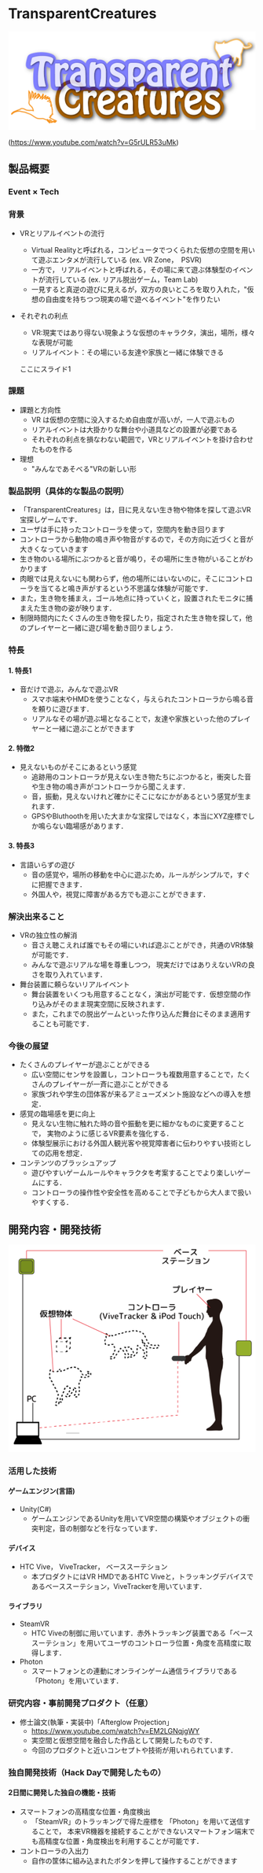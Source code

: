 # TransparentCreatures
![TransparentCreatures](images/logo.png)

(https://www.youtube.com/watch?v=G5rULR53uMk)
## 製品概要
### Event × Tech
### 背景
- VRとリアルイベントの流行
    - Virtual Realityと呼ばれる，コンピュータでつくられた仮想の空間を用いて遊ぶエンタメが流行している (ex. VR Zone，　PSVR)
    - 一方で， リアルイベントと呼ばれる，その場に来て遊ぶ体験型のイベントが流行している (ex. リアル脱出ゲーム，Team Lab)
    - 一見すると真逆の遊びに見えるが，双方の良いところを取り入れた，"仮想の自由度を持ちつつ現実の場で遊べるイベント"を作りたい
- それぞれの利点
    - VR:現実ではあり得ない現象ような仮想のキャラクタ，演出，場所，様々な表現が可能
    - リアルイベント：その場にいる友達や家族と一緒に体験できる

    ここにスライド1

### 課題
- 課題と方向性
    - VR は仮想の空間に没入するため自由度が高いが，一人で遊ぶもの
    - リアルイベントは大掛かりな舞台や小道具などの設置が必要である
    - それぞれの利点を損なわない範囲で，VRとリアルイベントを掛け合わせたものを作る
- 理想
    - "みんなであそべる"VRの新しい形

### 製品説明（具体的な製品の説明）
- 「TransparentCreatures」は，目に見えない生き物や物体を探して遊ぶVR宝探しゲームです．
- ユーザは手に持ったコントローラを使って，空間内を動き回ります
- コントローラから動物の鳴き声や物音がするので，その方向に近づくと音が大きくなっていきます
- 生き物のいる場所にぶつかると音が鳴り，その場所に生き物がいることがわかります
- 肉眼では見えないにも関わらず，他の場所にはいないのに，そこにコントローラを当てると鳴き声がするという不思議な体験が可能です．
- また，生き物を捕まえ，ゴール地点に持っていくと，設置されたモニタに捕まえた生き物の姿が映ります．
- 制限時間内にたくさんの生き物を探したり，指定された生き物を探して，他のプレイヤーと一緒に遊び場を動き回りましょう．
### 特長
#### 1. 特長1
- 音だけで遊ぶ，みんなで遊ぶVR
    - スマホ端末やHMDを使うことなく，与えられたコントローラから鳴る音を頼りに遊びます．
    - リアルなその場が遊ぶ場となることで，友達や家族といった他のプレイヤーと一緒に遊ぶことができます
#### 2. 特徴2
- 見えないものがそこにあるという感覚
    - 追跡用のコントローラが見えない生き物たちにぶつかると，衝突した音や生き物の鳴き声がコントローラから聞こえます．
    - 音，振動，見えないけれど確かにそこになにかがあるという感覚が生まれます．
    - GPSやBluthoothを用いた大まかな宝探しではなく，本当にXYZ座標でしか鳴らない臨場感があります．

#### 3. 特長3
- 言語いらずの遊び
    - 音の感覚や，場所の移動を中心に遊ぶため，ルールがシンプルで，すぐに把握できます．
    - 外国人や，視覚に障害がある方でも遊ぶことができます．
### 解決出来ること
- VRの独立性の解消
    - 音さえ聴こえれば誰でもその場にいれば遊ぶことができ，共通のVR体験が可能です．
    - みんなで遊ぶリアルな場を尊重しつつ， 現実だけではありえないVRの良さを取り入れています．
- 舞台装置に頼らないリアルイベント
    - 舞台装置をいくつも用意することなく，演出が可能です．仮想空間の作り込みがそのまま現実空間に反映されます．
    - また，これまでの脱出ゲームといった作り込んだ舞台にそのまま適用することも可能です．

### 今後の展望
- たくさんのプレイヤーが遊ぶことができる
    - 広い空間にセンサを設置し，コントローラも複数用意することで，たくさんのプレイヤーが一斉に遊ぶことができる
    - 家族づれや学生の団体客が来るアミューズメント施設などへの導入を想定．
- 感覚の臨場感を更に向上
    - 見えない生物に触れた時の音や振動を更に細かなものに変更することで， 実物のように感じるVR要素を強化する．
    - 体験型展示における外国人観光客や視覚障害者に伝わりやすい技術としての応用を想定．
- コンテンツのブラッシュアップ
    - 遊びやすいゲームルールやキャラクタを考案することでより楽しいゲームにする．
    - コントローラの操作性や安全性を高めることで子どもから大人まで扱いやすくする．
## 開発内容・開発技術
![TransparentCreatures_System](images/system.png)
### 活用した技術
#### ゲームエンジン(言語)
* Unity(C#)
    * ゲームエンジンであるUnityを用いてVR空間の構築やオブジェクトの衝突判定，音の制御などを行なっています．
#### デバイス
* HTC Vive， ViveTracker， ベーススーテション
    * 本プロダクトにはVR HMDであるHTC Viveと，トラッキングデバイスであるベーススーテション，ViveTrackerを用いています．
#### ライブラリ
* SteamVR
    * HTC Viveの制御に用いています．赤外トラッキング装置である「ベーススーテション」を用いてユーザのコントローラ位置・角度を高精度に取得します．
* Photon
    * スマートフォンとの連動にオンラインゲーム通信ライブラリである「Photon」を用いています．
### 研究内容・事前開発プロダクト（任意）
* 修士論文(執筆・実装中)「Afterglow Projection」
    * https://www.youtube.com/watch?v=EM2LGNqjgWY
    * 実空間と仮想空間を融合した作品として開発したものです．
    * 今回のプロダクトと近いコンセプトや技術が用いれられています．
### 独自開発技術（Hack Dayで開発したもの）
#### 2日間に開発した独自の機能・技術
* スマートフォンの高精度な位置・角度検出
    * 「SteamVR」のトラッキングで得た座標を 「Photon」を用いて送信することで， 本来VR機器を接続することができないスマートフォン端末でも高精度な位置・角度検出を利用することが可能です．
* コントローラの入出力
    * 自作の筐体に組み込まれたボタンを押して操作することができます
